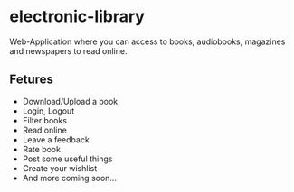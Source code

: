 # electronic-library

Web-Application where you can access to books, audiobooks, magazines and newspapers to read online.

## Fetures
- Download/Upload a book
- Login, Logout
- Filter books
- Read online
- Leave a feedback
- Rate book
- Post some useful things
- Create your wishlist
- And more coming soon...

